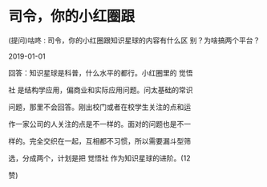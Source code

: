 # 司令，你的小红圈跟

(提问)咕咚 : 司令，你的小红圈跟知识星球的内容有什么区 别？为啥搞两个平台？

2019-01-01

回答：知识星球是科普，什么水平的都行。小红圈里的 觉悟

社 是结构学应用，偏商业和实际应用问题。问太基础的常识

问题，那里不会回答。刚出校门或者在校学生关注的点和运

作一家公司的人关注的点是不一样的。面对的问题也是不一

样的。完全交织在一起，互相都不习惯，所以需要漏斗型筛

选，分成两个，计划是把 觉悟社 作为知识星球的进阶。(12

赞)
